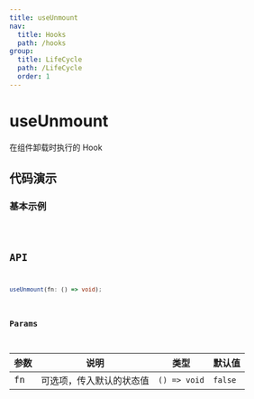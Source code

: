 ```yaml
---
title: useUnmount
nav:
  title: Hooks
  path: /hooks
group:
  title: LifeCycle
  path: /LifeCycle
  order: 1
---
```


# useUnmount

在组件卸载时执行的 Hook

## 代码演示

### 基本示例

<code src="./__demo__/demo01.tsx" />

## API

```ts
useUnmount(fn: () => void);
```

### Params

| 参数         | 说明                     | 类型      | 默认值  |
|--------------|--------------------------|-----------|---------|
| fn | 可选项，传入默认的状态值 | `() => void` | `false` |
